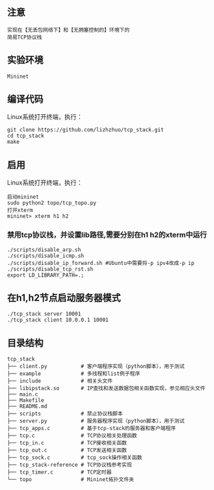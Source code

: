 ## 注意
```
实现在【无丢包网络下】和【无拥塞控制的】环境下的
简易TCP协议栈
```


## 实验环境
```
Mininet
```


## 编译代码
Linux系统打开终端，执行：
```
git clone https://github.com/lizhzhuo/tcp_stack.git
cd tcp_stack
make

```

## 启用
Linux系统打开终端，执行：
```
启动mininet
sudo python2 topo/tcp_topo.py
打开xterm
mininet> xterm h1 h2
```

### 禁用tcp协议栈，并设置lib路径,需要分别在h1 h2的xterm中运行

```
./scripts/disable_arp.sh
./scripts/disable_icmp.sh
./scripts/disable_ip_forward.sh #Ubuntu中需要将-p ipv4改成-p ip
./scripts/disable_tcp_rst.sh
export LD_LIBRARY_PATH=.;
```

## 在h1,h2节点启动服务器模式
```
./tcp_stack server 10001
./tcp_stack client 10.0.0.1 10001
```


## 目录结构
```
tcp_stack
├── client.py           # 客户端程序实现（python脚本），用于测试
├── example             # 多线程和list例子程序
├── include             # 相关头文件
├── libipstack.so       # IP查找和发送数据包相关函数实现，参见相应头文件
├── main.c
├── Makefile
├── README.md
├── scripts             # 禁止协议栈脚本
├── server.py           # 服务器程序实现（python脚本），用于测试
├── tcp_apps.c          # 基于tcp-stack的服务器和客户端程序
├── tcp.c               # TCP协议相关处理函数
├── tcp_in.c            # TCP接收相关函数
├── tcp_out.c           # TCP发送相关函数
├── tcp_sock.c          # tcp_sock操作相关函数
├── tcp_stack-reference # TCP协议栈参考实现
├── tcp_timer.c         # TCP定时器
└── topo                # Mininet拓扑文件夹

```
